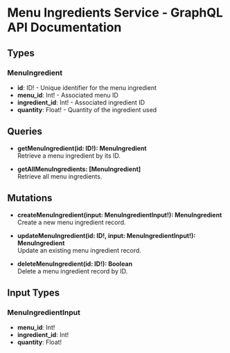 # Menu Ingredients Service - GraphQL API Documentation

## Types

### MenuIngredient
- **id**: ID! - Unique identifier for the menu ingredient
- **menu_id**: Int! - Associated menu ID
- **ingredient_id**: Int! - Associated ingredient ID
- **quantity**: Float! - Quantity of the ingredient used

## Queries

- **getMenuIngredient(id: ID!): MenuIngredient**  
  Retrieve a menu ingredient by its ID.

- **getAllMenuIngredients: [MenuIngredient]**  
  Retrieve all menu ingredients.

## Mutations

- **createMenuIngredient(input: MenuIngredientInput!): MenuIngredient**  
  Create a new menu ingredient record.

- **updateMenuIngredient(id: ID!, input: MenuIngredientInput!): MenuIngredient**  
  Update an existing menu ingredient record.

- **deleteMenuIngredient(id: ID!): Boolean**  
  Delete a menu ingredient record by ID.

## Input Types

### MenuIngredientInput
- **menu_id**: Int!
- **ingredient_id**: Int!
- **quantity**: Float!
